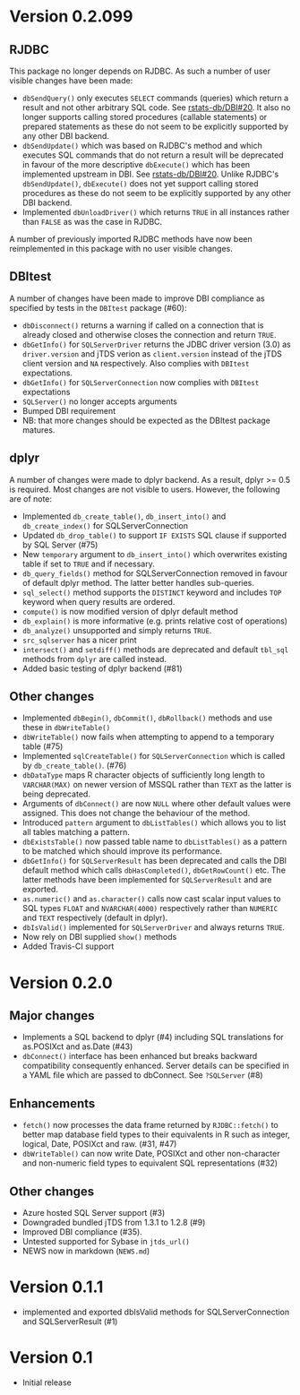 # Version 0.2.099

## RJDBC

This package no longer depends on RJDBC. As such a number of user visible changes have been made:

- `dbSendQuery()` only executes `SELECT` commands (queries) which return a result and not other arbitrary SQL code. See [rstats-db/DBI#20](https://github.com/rstats-db/DBI/issues/20). It also no longer supports calling stored procedures (callable statements) or prepared statements as these do not seem to be explicitly supported by any other DBI backend.
- `dbSendUpdate()` which was based on RJDBC's method and which executes SQL commands that do not return a result will be deprecated in favour of the more descriptive `dbExecute()` which has been implemented upstream in DBI. See [rstats-db/DBI#20](https://github.com/rstats-db/DBI/issues/20). Unlike RJDBC's `dbSendUpdate()`, `dbExecute()` does not yet support calling stored procedures as these do not seem to be explicitly supported by any other DBI backend.
- Implemented `dbUnloadDriver()` which returns `TRUE` in all instances rather than `FALSE` as was the case in RJDBC.

A number of previously imported RJDBC methods have now been reimplemented in this package with no user visible changes.

## DBItest

A number of changes have been made to improve DBI compliance as specified by tests in the `DBItest` package (#60):

- `dbDisconnect()` returns a warning if called on a connection that is already closed and otherwise closes the connection and return `TRUE`.
- `dbGetInfo()` for `SQLServerDriver` returns the JDBC driver version (3.0) as `driver.version` and jTDS verion as `client.version` instead of the jTDS client version and `NA` respectively. Also complies with `DBItest` expectations.
- `dbGetInfo()` for `SQLServerConnection` now complies with `DBItest` expectations
- `SQLServer()` no longer accepts arguments
- Bumped DBI requirement
- NB: that more changes should be expected as the DBItest package matures.

## dplyr

A number of changes were made to dplyr backend. As a result, dplyr >= 0.5 is required. Most changes are not visible to users. However, the following are of note:

- Implemented `db_create_table()`, `db_insert_into()` and `db_create_index()` for SQLServerConnection
- Updated `db_drop_table()` to support `IF EXISTS` SQL clause if supported by 
SQL Server (#75)
- New `temporary` argument to `db_insert_into()` which overwrites existing table if set to `TRUE` and if necessary. 
- `db_query_fields()` method for SQLServerConnection removed in favour of default dplyr method. The latter better handles sub-queries.
- `sql_select()` method supports the `DISTINCT` keyword and includes `TOP` keyword when query results are ordered.
- `compute()` is now modified version of dplyr default method
- `db_explain()` is more informative (e.g. prints relative cost of operations)
- `db_analyze()` unsupported and simply returns `TRUE`.
- `src_sqlserver` has a nicer print
- `intersect()` and `setdiff()` methods are deprecated and default `tbl_sql` methods from `dplyr` are called instead.
- Added basic testing of dplyr backend (#81)

## Other changes

- Implemented `dbBegin()`, `dbCommit()`, `dbRollback()` methods and use these in `dbWriteTable()`
- `dbWriteTable()` now fails when attempting to append to a temporary table (#75)
- Implemented `sqlCreateTable()` for `SQLServerConnection` which is called by `db_create_table()`. (#76)
- `dbDataType` maps R character objects of sufficiently long length to `VARCHAR(MAX)` on newer version of MSSQL rather than `TEXT` as the latter is being deprecated.
- Arguments of `dbConnect()` are now `NULL` where other default values were assigned. This does not change the behaviour of the method.
- Introduced `pattern` argument to `dbListTables()` which allows you to list all tables matching a pattern.
- `dbExistsTable()` now passed table name to `dbListTables()` as a pattern to be matched which should improve its performance.
- `dbGetInfo()` for `SQLServerResult` has been deprecated and calls the DBI default method which calls `dbHasCompleted()`, `dbGetRowCount()` etc. The latter methods have been implemented for `SQLServerResult` and are exported.
- `as.numeric()` and `as.character()` calls now cast scalar input values to SQL types `FLOAT` and `NVARCHAR(4000)` respectively rather than `NUMERIC` and `TEXT` respectively (default in dplyr). 
- `dbIsValid()` implemented for `SQLServerDriver` and always returns `TRUE`.
- Now rely on DBI supplied `show()` methods
- Added Travis-CI support

# Version 0.2.0

## Major changes

- Implements a SQL backend to dplyr (#4) including SQL translations for as.POSIXct and as.Date (#43)
- `dbConnect()` interface has been enhanced but breaks backward compatibility consequently enhanced. Server details can be specified in a YAML file which are passed to dbConnect. See `?SQLServer` (#8)

## Enhancements

- `fetch()` now processes the data frame returned by `RJDBC::fetch()` to better map database field types to their equivalents in R such as integer, logical, Date, POSIXct and raw. (#31, #47)
- `dbWriteTable()` can now write Date, POSIXct and other non-character and non-numeric field types to equivalent SQL representations (#32)

## Other changes

- Azure hosted SQL Server support (#3)
- Downgraded bundled jTDS from 1.3.1 to 1.2.8 (#9)
- Improved DBI compliance (#35).
- Untested supported for Sybase in `jtds_url()`
- NEWS now in markdown (`NEWS.md`)

# Version 0.1.1

- implemented and exported dbIsValid methods for SQLServerConnection and SQLServerResult (#1)

# Version 0.1

- Initial release
